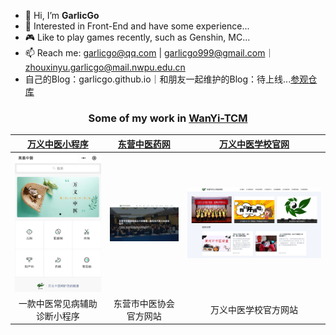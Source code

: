 - 👋 Hi, I’m **GarlicGo**
- 👀 Interested in Front-End and have some experience...
- 🎮 Like to play games recently, such as Genshin, MC...
- 📫 Reach me: garlicgo@qq.com | garlicgo999@gmail.com｜zhouxinyu.garlicgo@mail.nwpu.edu.cn
- 自己的Blog：garlicgo.github.io｜和朋友一起维护的Blog：待上线...[参观仓库](https://github.com/Abyss-Coder/blog)

<div align="center">
  <h3>
  
  Some of my work in [WanYi-TCM](https://github.com/WanYi-TCM/WanYi-Introduce)
  
  </h3>
</div>

| [万义中医小程序](./images/wyzy-qrcode.png) | [东营中医药网](https://www.dyzyxh.cn) | [万义中医学校官网](https://www.dyzyxh.cn/wyzyschool) |
| :----: | :----: | :----: |
| ![万义中医小程序码](./images/wyzy-home.jpg) | ![东营中医药网](./images/dyzyyw-home.png) | ![万义中医学校官网](./images/wyzyschool-home.png) |
| 一款中医常见病辅助诊断小程序 | 东营市中医协会官方网站 | 万义中医学校官方网站 |
